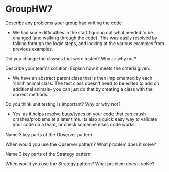 # GroupHW7

Describe any problems your group had writing the code
- We had some difficulties in the start figuring out what needed to be changed (and walking through the code). This was easily resolved by talking through the logic steps, and looking at the various examples from previous examples.

Did you change the classes that were tested?  Why or why not?


Describe your team's solution.  Explain how it meets the criteria given.
- We have an abstract parent class that is then implemented by each 'child' animal class. The test class doesn't need to be edited to add on additional animals- you can just do that by creating a class with the correct methods.

Do you think unit testing is important? Why or why not?
- Yes, as it helps resolve bugs/types on your code that can caush crashes/problems at a later time. Its also a quick easy way to validate your code on a team, or check someone elses code works.

Name 3 key parts of the Observer pattern


When would you use the Observer pattern?  What problem does it solve?


Name 3 key parts of the Strategy pattern


When would you use the Strategy pattern?  What problem does it solve?

